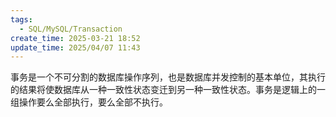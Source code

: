 ```yaml
---
tags:
  - SQL/MySQL/Transaction
create_time: 2025-03-21 18:52
update_time: 2025/04/07 11:43
---
```


事务是一个不可分割的数据库操作序列，也是数据库并发控制的基本单位，其执行的结果将使数据库从一种一致性状态变迁到另一种一致性状态。事务是逻辑上的一组操作要么全部执行，要么全部不执行。
